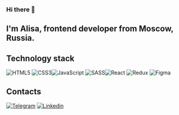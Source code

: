 ### Hi there 👋

## I'm Alisa, frontend developer from Moscow, Russia.

## Technology stack
![HTML5](https://img.shields.io/badge/HTML5-black?style=for-the-badge&logo=html5)
![CSS3](https://img.shields.io/badge/CSS3-black?style=for-the-badge&logo=css3&logoColor=2965f1)![JavaScript](https://img.shields.io/badge/JavaScript-black?style=for-the-badge&logo=javascript)
![SASS](https://img.shields.io/badge/SASS-black?style=for-the-badge&logo=SASS)![React](https://img.shields.io/badge/React-black?style=for-the-badge&logo=react)
![Redux](https://img.shields.io/badge/Redux-black?style=for-the-badge&logo=redux)
![Figma](https://img.shields.io/badge/Figma-black?style=for-the-badge&logo=figma)


## Contacts
[![Telegram](https://img.shields.io/badge/Telegram-black?style=for-the-badge&logo=telegram)](https://t.me/Alisa_Dmitrenko)
[![Linkedin](https://img.shields.io/badge/Linkedin-black?style=for-the-badge&logo=linkedin&logoColor=0A66C2)](https://www.linkedin.com/in/alisa-dmitrenko-524b7b123/ )


<!--
**AlisaCosmos/AlisaCosmos** is a ✨ _special_ ✨ repository because its `README.md` (this file) appears on your GitHub profile.

Here are some ideas to get you started:

- 🔭 I’m currently working on ...
- 🌱 I’m currently learning ...
- 👯 I’m looking to collaborate on ...
- 🤔 I’m looking for help with ...
- 💬 Ask me about ...
- 📫 How to reach me: ...
- 😄 Pronouns: ...
- ⚡ Fun fact: ...
-->
